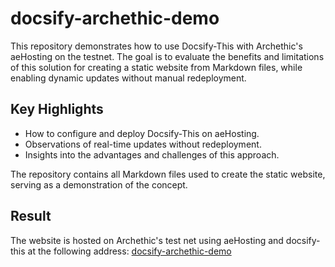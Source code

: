 # docsify-archethic-demo

This repository demonstrates how to use Docsify-This with Archethic's aeHosting on the testnet.
The goal is to evaluate the benefits and limitations of this solution for creating a static website from Markdown files, while enabling dynamic updates without manual redeployment.  

## Key Highlights  

- How to configure and deploy Docsify-This on aeHosting.  
- Observations of real-time updates without redeployment.  
- Insights into the advantages and challenges of this approach.  

The repository contains all Markdown files used to create the static website, serving as a demonstration of the concept.

## Result

The website is hosted on Archethic's test net using aeHosting and docsify-this at the following address: [docsify-archethic-demo](https://testnet.archethic.net/api/web_hosting/0000e9ec8188ad0ef84df76ab79ee1a20e997b713e8d61edd6ce9cc5a7881b6dea47/)
